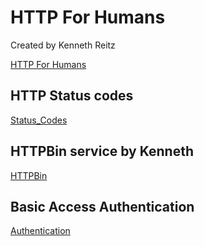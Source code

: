# HTTP For Humans

Created by Kenneth Reitz

[HTTP For Humans](https://requests.readthedocs.io/en/master/)

## HTTP Status codes

[Status_Codes](https://en.wikipedia.org/wiki/List_of_HTTP_status_code)

## HTTPBin service by Kenneth

[HTTPBin](https://httpbin.org)

## Basic Access Authentication

[Authentication](https://en.wikipedia.org/wiki/Basic_access_authentication)
